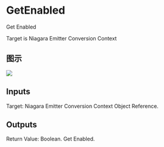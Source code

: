 # GetEnabled

Get Enabled

Target is Niagara Emitter Conversion Context

## 图示

![]($-20221218-19015407.png)

## Inputs

Target: Niagara Emitter Conversion Context Object Reference.  

## Outputs

Return Value: Boolean. Get Enabled.

